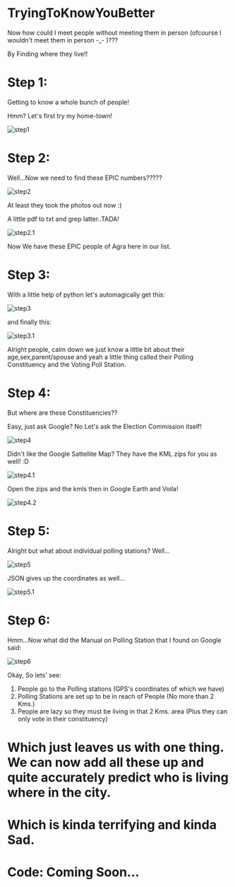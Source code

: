 # TryingToKnowYouBetter

Now how could I meet people without meeting them in person (ofcourse I wouldn't meet them in person -_- )???

By Finding where they live!!


# Step 1:

Getting to know a whole bunch of people!

Hmm? Let's first try my home-town!

![step1](step1.png)


# Step 2:

Well...Now we need to find these EPIC numbers?????

![step2](step2.png)

At least they took the photos out now :)

A little pdf to txt and grep latter..TADA!

![step2.1](step2.1.png)

Now We have these EPIC people of Agra here in our list.

# Step 3:

With a little help of python let's automagically get this:

![step3](step3.png)

and finally this:

![step3.1](step3.1.png)


Alright people, calm down we just know a little bit about their age,sex,parent/spouse and yeah 
a little thing called their Polling Constituency and the Voting Poll Station.


# Step 4:

But where are these Constituencies??

Easy, just ask Google? No Let's ask the Election Commission itself!

![step4](step4.png)

Didn't like the Google Sattellite Map? They have the KML zips for you as well! :D

![step4.1](step4.1.png)

Open the zips and the kmls then in Google Earth and Voila! 

![step4.2](step4.2.png)


# Step 5:

Alright but what about individual polling stations? Well...

![step5](step5.png)

JSON gives up the coordinates as well...

![step5.1](step5.1.png)

# Step 6: 

Hmm...Now what did the Manual on Polling Station that I found on Google said:

![step6](step6.png)

Okay, So lets' see:

1. People go to the Polling stations (GPS's coordinates of which we have)
2. Polling Stations are set up to be in reach of People (No more than 2 Kms.)
3. People are lazy so they must be living in that 2 Kms. area (Plus they can only vote in their constituency)

# Which just leaves us with one thing. We can now add all these up and quite accurately predict who is living where in the city.

# Which is kinda terrifying and kinda Sad.


#  Code: Coming Soon...
 





